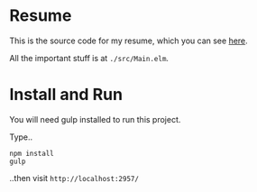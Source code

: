 # Resume

This is the source code for my resume, which you can see [here](http://chad-stearns-resume.surge.sh/).

All the important stuff is at `./src/Main.elm`.


# Install and Run
You will need gulp installed to run this project.

Type..
```
npm install
gulp
```
..then visit `http://localhost:2957/`